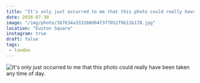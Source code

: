 ```yaml
---
title: "It's only just occurred to me that this photo could really have been taken any time of day."
date: 2016-07-30
image: "/img/photo/3b7634a333280d04f3f7052f9b11b178.jpg"
location: "Euston Square"
instagram: true
draft: false
tags:
 - london
---
```


![It's only just occurred to me that this photo could really have been taken any time of day.](/img/photo/3b7634a333280d04f3f7052f9b11b178.jpg)
